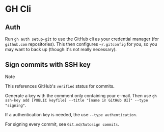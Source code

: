 # GH Cli

## Auth

Run `gh auth setup-git` to use the GitHub cli as your credential manager (for `github.com` repositories). This then configures `~/.gitconfig` for you, so you may want to back up (though it's not really necessary).

## Sign commits with SSH key

> [!NOTE]
> This references GitHub's `verified` status for commits.

Generate a key with the comment only containing your e-mail. Then use `gh ssh-key add [PUBLIC keyfile] --title "[name in GitHub UI]" --type "signing"`.

If a authentication key is needed, the use `--type authentication`.

For signing every commit, see `Git.md/Autosign commits`.

